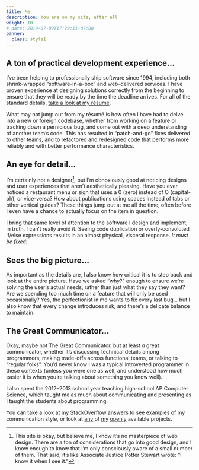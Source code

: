 ```yaml
---
title: Me
description: You are on my site, after all
weight: 10
# date: 2019-07-09T17:29:11-07:00
banner:
  class: style1
---
```


## A ton of practical development experience...

I’ve been helping to professionally ship software since 1994, including both shrink-wrapped “software-in-a-box” and web-delivered services. I have proven experience at designing solutions correctly from the beginning to ensure that they will be ready by the time the deadline arrives. For all of the standard details, [take a look at my résumé](/resume).

What may not jump out from my résumé is how often I have had to delve into a new or foreign codebase, whether from working on a feature or tracking down a pernicious bug, and come out with a deep understanding of another team’s code. This has resulted in “patch-and-go” fixes delivered to other teams, and to refactored and redesigned code that performs more reliably and with better performance characteristics.

## An eye for detail...

I’m certainly not a designer[^1], but I’m obnoxiously good at noticing designs and user experiences that aren’t aesthetically pleasing. Have you ever noticed a restaurant menu or sign that uses a 0 (zero) instead of O (capital-oh), or vice-versa? How about publications using spaces instead of tabs or other vertical guides? These things jump out at me all the time, often before I even have a chance to actually focus on the item in question.

I bring that same level of attention to the software I design and implement; in truth, I can’t really avoid it. Seeing code duplication or overly-convoluted if/else expressions results in an almost physical, visceral response. _It must be fixed!_

[^1]: This site is okay, but believe me, I know it’s no masterpiece of web design. There are a ton of considerations that go into good design, and I know enough to know that I’m only consciously aware of a small number of them. That said, it’s like Associate Justice Potter Stewart wrote: “I know it when I see it.”

## Sees the big picture...

As important as the details are, I also know how critical it is to step back and look at the entire picture. Have we asked “why?” enough to ensure we’re solving the user’s actual needs, rather than just what they say they want? Are we spending too much time on a feature that will only be used occasionally? Yes, the perfectionist in me wants to fix every last bug... but I also know that every change introduces risk, and there’s a delicate balance to maintain.

## The Great Communicator...

Okay, maybe not The Great Communicator, but at least _a_ great communicator, whether it’s discussing technical details among programmers, making trade-offs across functional teams, or talking to “regular folks”. You’d never know I was a typical introverted programmer in these contexts (unless you were one as well, and understood how much easier it is when you’re talking about something you know well).

I also spent the 2012–2013 school year teaching high-school AP Computer Science, which taught me as much about communicating and presenting as I taught the students about programming.

You can take a look at [my StackOverflow answers](https://stackoverflow.com/users/60299/jaredreisinger?tab=answers&sort=votes) to see examples of my communication style, or look at [any](/engineering) of [my](/design) [openly](/open-source) available projects.
